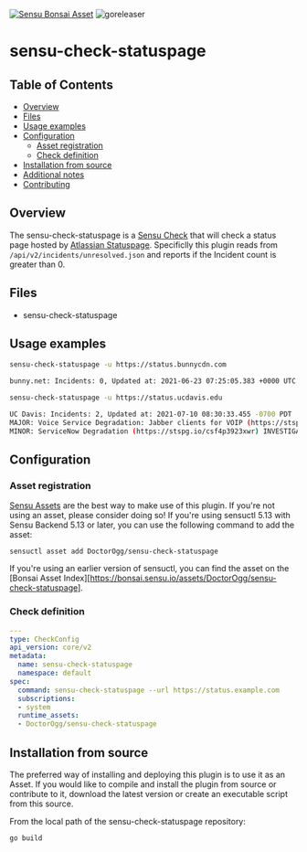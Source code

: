 [![Sensu Bonsai Asset](https://img.shields.io/badge/Bonsai-Download%20Me-brightgreen.svg?colorB=89C967&logo=sensu)](https://bonsai.sensu.io/assets/DoctorOgg/sensu-check-statuspage)
![goreleaser](https://github.com/DoctorOgg/sensu-check-statuspage/workflows/goreleaser/badge.svg)

# sensu-check-statuspage

## Table of Contents
- [Overview](#overview)
- [Files](#files)
- [Usage examples](#usage-examples)
- [Configuration](#configuration)
  - [Asset registration](#asset-registration)
  - [Check definition](#check-definition)
- [Installation from source](#installation-from-source)
- [Additional notes](#additional-notes)
- [Contributing](#contributing)

## Overview

The sensu-check-statuspage is a [Sensu Check][6] that will check a status page hosted by [Atlassian Statuspage](https://www.atlassian.com/software/statuspage). Specificlly this plugin reads from ```/api/v2/incidents/unresolved.json``` and reports if the Incident count is greater than 0.


## Files

* sensu-check-statuspage

## Usage examples

```bash
sensu-check-statuspage -u https://status.bunnycdn.com

bunny.net: Incidents: 0, Updated at: 2021-06-23 07:25:05.383 +0000 UTC
```

```bash
sensu-check-statuspage -u https://status.ucdavis.edu

UC Davis: Incidents: 2, Updated at: 2021-07-10 08:30:33.455 -0700 PDT
MAJOR: Voice Service Degradation: Jabber clients for VOIP (https://stspg.io/mk26h5mgpxyf) IDENTIFIED
MINOR: ServiceNow Degradation (https://stspg.io/csf4p3923xwr) INVESTIGATING
```

## Configuration

### Asset registration

[Sensu Assets][10] are the best way to make use of this plugin. If you're not using an asset, please
consider doing so! If you're using sensuctl 5.13 with Sensu Backend 5.13 or later, you can use the
following command to add the asset:

```
sensuctl asset add DoctorOgg/sensu-check-statuspage
```

If you're using an earlier version of sensuctl, you can find the asset on the [Bonsai Asset Index][https://bonsai.sensu.io/assets/DoctorOgg/sensu-check-statuspage].

### Check definition

```yml
---
type: CheckConfig
api_version: core/v2
metadata:
  name: sensu-check-statuspage
  namespace: default
spec:
  command: sensu-check-statuspage --url https://status.example.com
  subscriptions:
  - system
  runtime_assets:
  - DoctorOgg/sensu-check-statuspage
```

## Installation from source

The preferred way of installing and deploying this plugin is to use it as an Asset. If you would
like to compile and install the plugin from source or contribute to it, download the latest version
or create an executable script from this source.

From the local path of the sensu-check-statuspage repository:

```
go build
```


[3]: https://github.com/sensu-plugins/community/blob/master/PLUGIN_STYLEGUIDE.md
[4]: https://github.com/sensu-community/check-plugin-template/blob/master/.github/workflows/release.yml
[5]: https://github.com/sensu-community/check-plugin-template/actions
[6]: https://docs.sensu.io/sensu-go/latest/reference/checks/
[7]: https://github.com/sensu-community/check-plugin-template/blob/master/main.go
[8]: https://bonsai.sensu.io/
[9]: https://github.com/sensu-community/sensu-plugin-tool
[10]: https://docs.sensu.io/sensu-go/latest/reference/assets/
